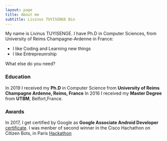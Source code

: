 ```yaml
---
layout: page
title: About me
subtitle: Livinus TUYISENGE Bio
---
```


My name is Livinus TUYISENGE. I have Ph.D in Computer Sciences, from University of Reims Champagne-Ardenne in France:

- I like Coding and Learning new things
- I like Entrepreunrship

What else do you need?

### Education

In 2019 I received my **Ph.D** in Computer Science from **University of Reims Champagne Ardenne, Reims, France**
In 2016 I received my **Master Degree** from **UTBM**, Belfort,France.

### Awards
In 2017, I get certified by Google as **Google Associate Android Developer** [certificate](http://bcert.me/ssnjicmh).
I was menber of second winner in the Cisco Hachathon on Citizen Bots, in Paris [Hackathon](https://www.youtube.com/watch?v=j78mH7DHVuc)

